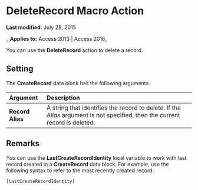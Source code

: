 
# DeleteRecord Macro Action

 **Last modified:** July 28, 2015

 _ **Applies to:** Access 2013 | Access 2016_

You can use the  **DeleteRecord** action to delete a record.


## Setting

The  **CreateRecord** data block has the following arguments.



|**Argument**|**Description**|
|:-----|:-----|
|**Record Alias**|A string that identifies the record to delete. If the  _Alias_ argument is not specified, then the current record is deleted.|

## Remarks

You can use the  **LastCreateRecordIdentity** local variable to work with last record created in a **CreateRecord** data block. For example, use the following syntax to refer to the most recently created record:


```
[LastCreateRecordIdentity]
```

